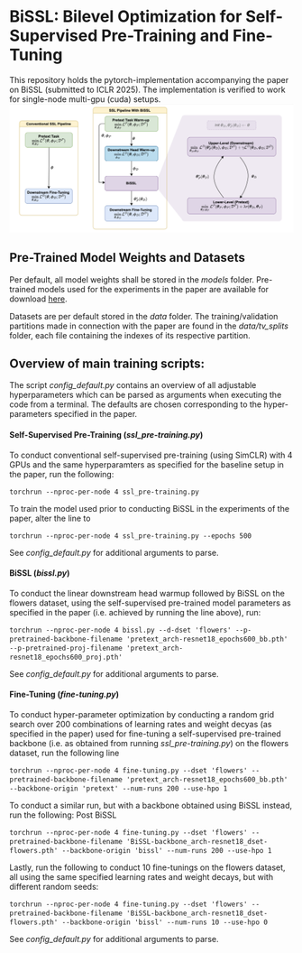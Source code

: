 # BiSSL: Bilevel Optimization for Self-Supervised Pre-Training and Fine-Tuning
This repository holds the pytorch-implementation accompanying the paper on BiSSL (submitted to ICLR 2025). The implementation is verified to work for single-node multi-gpu (cuda) setups.
![](figs/bissl_pipeline.png)

## Pre-Trained Model Weights and Datasets
Per default, all model weights shall be stored in the *models* folder. Pre-trained models used for the experiments in the paper are available for download [here](https://drive.google.com/drive/folders/1thTprOQpCYN1sh2AAHqhYaOo6Vz7-u96?usp=share_link).

Datasets are per default stored in the *data* folder. The training/validation partitions made in connection with the paper are found in the *data/tv_splits* folder, each file containing the indexes of its respective partition.

## Overview of main training scripts:
The script *config_default.py* contains an overview of all adjustable hyperparameters which can be parsed as arguments when executing the code from a terminal. The defaults are chosen corresponding to the hyper-parameters specified in the paper.

#### Self-Supervised Pre-Training (*ssl_pre-training.py*)
To conduct conventional self-supervised pre-training (using SimCLR) with 4 GPUs and the same hyperparamters as specified for the baseline setup in the paper, run the following:
```
torchrun --nproc-per-node 4 ssl_pre-training.py
```
To train the model used prior to conducting BiSSL in the experiments of the paper, alter the line to
```
torchrun --nproc-per-node 4 ssl_pre-training.py --epochs 500
```
See *config_default.py* for additional arguments to parse.

#### BiSSL (*bissl.py*)
To conduct the linear downstream head warmup followed by BiSSL on the flowers dataset, using the self-supervised pre-trained model parameters as specified in the paper (i.e. achieved by running the line above), run:
```
torchrun --nproc-per-node 4 bissl.py --d-dset 'flowers' --p-pretrained-backbone-filename 'pretext_arch-resnet18_epochs600_bb.pth' --p-pretrained-proj-filename 'pretext_arch-resnet18_epochs600_proj.pth'
```
See *config_default.py* for additional arguments to parse.

#### Fine-Tuning (*fine-tuning.py*)
To conduct hyper-parameter optimization by conducting a random grid search over 200 combinations of learning rates and weight decyas (as specified in the paper) used for fine-tuning a self-supervised pre-trained backbone (i.e. as obtained from running *ssl_pre-training.py*) on the flowers dataset, run the following line
```
torchrun --nproc-per-node 4 fine-tuning.py --dset 'flowers' --pretrained-backbone-filename 'pretext_arch-resnet18_epochs600_bb.pth' --backbone-origin 'pretext' --num-runs 200 --use-hpo 1
```

To conduct a similar run, but with a backbone obtained using BiSSL instead, run the following:
Post BiSSL
```
torchrun --nproc-per-node 4 fine-tuning.py --dset 'flowers' --pretrained-backbone-filename 'BiSSL-backbone_arch-resnet18_dset-flowers.pth' --backbone-origin 'bissl' --num-runs 200 --use-hpo 1
```

Lastly, run the following to conduct 10 fine-tunings on the flowers dataset, all using the same specified learning rates and weight decays, but with different random seeds:
```
torchrun --nproc-per-node 4 fine-tuning.py --dset 'flowers' --pretrained-backbone-filename 'BiSSL-backbone_arch-resnet18_dset-flowers.pth' --backbone-origin 'bissl' --num-runs 10 --use-hpo 0
```

See *config_default.py* for additional arguments to parse.
